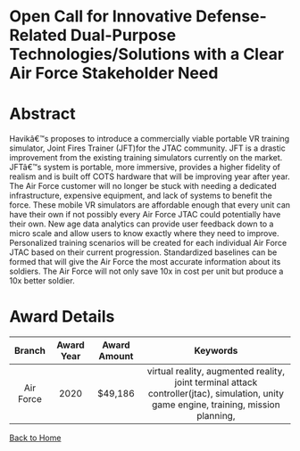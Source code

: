 
Open Call for Innovative Defense-Related Dual-Purpose Technologies/Solutions with a Clear Air Force Stakeholder Need
====================================================================================================================

# Abstract


Havikâ€™s proposes to introduce a commercially viable portable VR training simulator, Joint Fires Trainer (JFT)for the JTAC community. JFT is a drastic improvement from the existing training simulators currently on the market. JFTâ€™s system is portable, more immersive, provides a higher fidelity of realism and is built off COTS hardware that will be improving year after year. The Air Force customer will no longer be stuck with needing a dedicated infrastructure, expensive equipment, and lack of systems to benefit the force. These mobile VR simulators are affordable enough that every unit can have their own if not possibly every Air Force JTAC could potentially have their own. New age data analytics can provide user feedback down to a micro scale and allow users to know exactly where they need to improve. Personalized training scenarios will be created for each individual Air Force JTAC based on their current progression. Standardized baselines can be formed that will give the Air Force the most accurate information about its soldiers. The Air Force will not only save 10x in cost per unit but produce a 10x better soldier.  

# Award Details

|Branch|Award Year|Award Amount|Keywords|
| :---: | :---: | :---: | :---: |
|Air Force|2020|$49,186|virtual reality, augmented reality, joint terminal attack controller(jtac), simulation, unity game engine, training, mission planning, |
  
  


[Back to Home](https://github.com/chrischow/dod_sbir_awards/DJ/#1666)